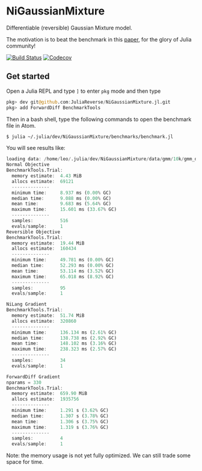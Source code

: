 # NiGaussianMixture

Differentiable (reversible) Gaussian Mixture model.

The motivation is to beat the benchmark in this [paper](https://arxiv.org/abs/1807.10129), for the glory of Julia community!

[![Build Status](https://travis-ci.com/JuliaReverse/NiGaussianMixture.jl.svg?branch=master)](https://travis-ci.com/JuliaReverse/NiGaussianMixture.jl)
[![Codecov](https://codecov.io/gh/JuliaReverse/NiGaussianMixture.jl/branch/master/graph/badge.svg)](https://codecov.io/gh/JuliaReverse/NiGaussianMixture.jl)

## Get started

Open a Julia REPL and type `]` to enter `pkg` mode and then type
```julia pkg
pkg> dev git@github.com:JuliaReverse/NiGaussianMixture.jl.git
pkg> add ForwardDiff BenchmarkTools
```

Then in a bash shell, type the following commands to open the benchmark file in Atom.
```bash
$ julia ~/.julia/dev/NiGaussianMixture/benchmarks/benchmark.jl
```

You will see results like:
```julia repl
loading data: /home/leo/.julia/dev/NiGaussianMixture/data/gmm/10k/gmm_d10_K5.txt
Normal Objective
BenchmarkTools.Trial:
  memory estimate:  4.43 MiB
  allocs estimate:  69121
  --------------
  minimum time:     8.937 ms (0.00% GC)
  median time:      9.088 ms (0.00% GC)
  mean time:        9.683 ms (5.64% GC)
  maximum time:     15.601 ms (33.67% GC)
  --------------
  samples:          516
  evals/sample:     1
Reversible Objective
BenchmarkTools.Trial:
  memory estimate:  19.44 MiB
  allocs estimate:  160434
  --------------
  minimum time:     49.781 ms (0.00% GC)
  median time:      52.293 ms (0.00% GC)
  mean time:        53.114 ms (3.52% GC)
  maximum time:     65.018 ms (8.92% GC)
  --------------
  samples:          95
  evals/sample:     1

NiLang Gradient
BenchmarkTools.Trial:
  memory estimate:  51.74 MiB
  allocs estimate:  320860
  --------------
  minimum time:     136.134 ms (2.61% GC)
  median time:      138.738 ms (2.92% GC)
  mean time:        148.102 ms (3.16% GC)
  maximum time:     238.323 ms (2.57% GC)
  --------------
  samples:          34
  evals/sample:     1

ForwardDiff Gradient
nparams = 330
BenchmarkTools.Trial:
  memory estimate:  659.90 MiB
  allocs estimate:  1935756
  --------------
  minimum time:     1.291 s (3.62% GC)
  median time:      1.307 s (3.78% GC)
  mean time:        1.306 s (3.75% GC)
  maximum time:     1.319 s (3.76% GC)
  --------------
  samples:          4
  evals/sample:     1
```

Note: the memory usage is not yet fully optimized. We can still trade some space for time.
